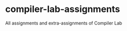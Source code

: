compiler-lab-assignments
========================

All assignments and extra-assignments of Compiler Lab 
